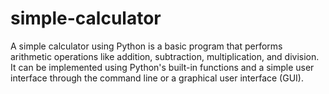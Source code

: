 # simple-calculator
A simple calculator using Python is a basic program that performs arithmetic operations like addition, subtraction, multiplication, and division. It can be implemented using Python's built-in functions and a simple user interface through the command line or a graphical user interface (GUI).
